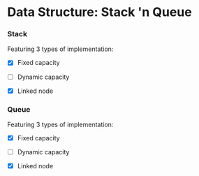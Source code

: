 # Data Structure: Stack 'n Queue

### Stack

Featuring 3 types of implementation: 
  - [x] Fixed capacity

  - [ ] Dynamic capacity

  - [x] Linked node

### Queue 

Featuring 3 types of implementation: 
  - [x] Fixed capacity

  - [ ] Dynamic capacity

  - [x] Linked node
